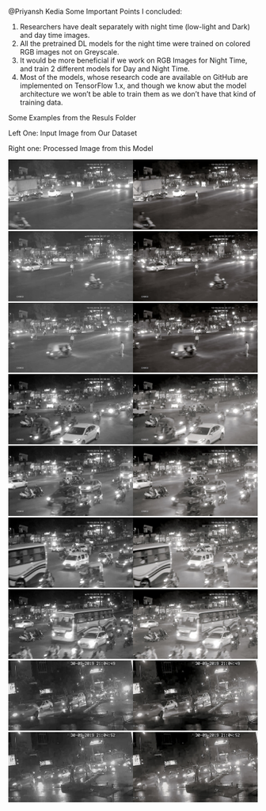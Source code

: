 @Priyansh Kedia
Some Important Points I concluded:
1.	Researchers have dealt separately with night time (low-light and Dark) and day time images.
2.	All the pretrained DL models for the night time were trained on colored RGB images not on Greyscale.
3.	It would be more beneficial if we work on RGB Images for Night Time, and train 2 different models for Day and Night Time.
4.	Most of the models, whose research code are available on GitHub are implemented on TensorFlow 1.x, and though we know abut the model architecture we won’t be able to train them as we don’t have that kind of training data.
 
 Some Examples from the Resuls Folder



 Left One: Input Image from Our Dataset


 Right one: Processed Image from this Model
 
 ![](Results/2_372.jpg)
 ![](Results/2_373.jpg)
 ![](Results/2_374.jpg)
 ![](Results/2_375.jpg)
 ![](Results/2_376.jpg)
 ![](Results/2_379.jpg)
 ![](Results/2_378.jpg)
 ![](Results/2_390.jpg)
 ![](Results/2_391.jpg)
